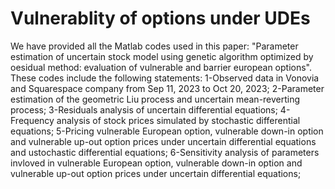 # Vulnerablity of options under UDEs
We have provided all the Matlab codes used in this paper: "Parameter estimation of uncertain stock model using genetic algorithm optimized by oesidual method: evaluation of vulnerable and barrier european options".
These codes include the following statements:
1-Observed data in Vonovia and Squarespace company from Sep 11, 2023 to Oct 20, 2023;
2-Parameter estimation of  the geometric Liu process and  uncertain mean-reverting process;
3-Residuals  analysis of uncertain differential equations;
4-Frequency analysis of stock prices simulated by stochastic differential equations;
5-Pricing vulnerable European option, vulnerable down-in option and vulnerable up-out option prices under uncertain differential equations and ustochastic differential equations;
6-Sensitivity analysis of parameters invloved in vulnerable European option, vulnerable down-in option and vulnerable up-out option prices under uncertain differential equations;
